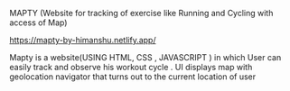 MAPTY (Website for tracking of exercise like Running and Cycling with access of Map)

https://mapty-by-himanshu.netlify.app/

Mapty is a website(USING HTML, CSS , JAVASCRIPT ) in which User can easily track and observe his workout cycle . UI displays map with geolocation navigator that turns out to the current location of user
